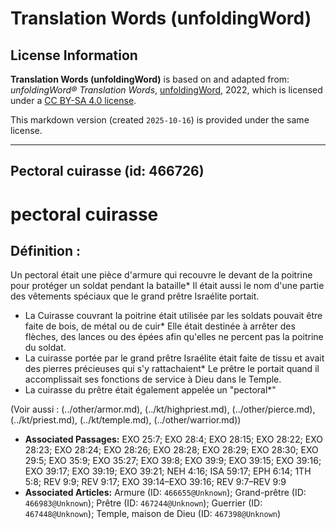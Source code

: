 # Translation Words (unfoldingWord)

## License Information

**Translation Words (unfoldingWord)** is based on and adapted from: _unfoldingWord® Translation Words_, [unfoldingWord](https://unfoldingword.org/utw), 2022, which is licensed under a [CC BY-SA 4.0 license](https://creativecommons.org/licenses/by-sa/4.0/legalcode.en).

This markdown version (created `2025-10-16`) is provided under the same license.



--------------------------------

## Pectoral cuirasse (id: 466726)

pectoral cuirasse
=================

Définition :
------------

Un pectoral était une pièce d'armure qui recouvre le devant de la poitrine pour protéger un soldat pendant la bataille\* Il était aussi le nom d'une partie des vêtements spéciaux que le grand prêtre Israélite portait.

* La Cuirasse couvrant la poitrine était utilisée par les soldats pouvait être faite de bois, de métal ou de cuir\* Elle était destinée à arrêter des flèches, des lances ou des épées afin qu'elles ne percent pas la poitrine du soldat.
* La cuirasse portée par le grand prêtre Israélite était faite de tissu et avait des pierres précieuses qui s'y rattachaient\* Le prêtre le portait quand il accomplissait ses fonctions de service à Dieu dans le Temple.
* La cuirasse du prêtre était également appelée un "pectoral\*"

(Voir aussi : (../other/armor.md), (../kt/highpriest.md), (../other/pierce.md), (../kt/priest.md), (../kt/temple.md), (../other/warrior.md))

* **Associated Passages:** EXO 25:7; EXO 28:4; EXO 28:15; EXO 28:22; EXO 28:23; EXO 28:24; EXO 28:26; EXO 28:28; EXO 28:29; EXO 28:30; EXO 29:5; EXO 35:9; EXO 35:27; EXO 39:8; EXO 39:9; EXO 39:15; EXO 39:16; EXO 39:17; EXO 39:19; EXO 39:21; NEH 4:16; ISA 59:17; EPH 6:14; 1TH 5:8; REV 9:9; REV 9:17; EXO 39:14–EXO 39:16; REV 9:7–REV 9:9
* **Associated Articles:** Armure (ID: `466655@Unknown`); Grand-prêtre (ID: `466983@Unknown`); Prêtre (ID: `467244@Unknown`); Guerrier (ID: `467448@Unknown`); Temple, maison de Dieu (ID: `467398@Unknown`)

